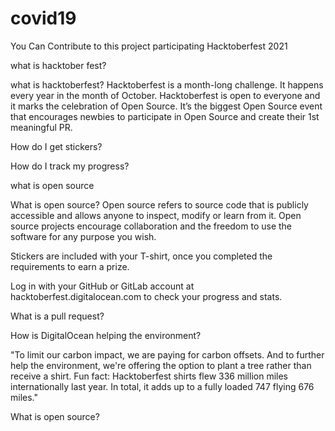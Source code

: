 # covid19
You Can Contribute to this project participating Hacktoberfest 2021


what is hacktober fest?

what is hacktoberfest?
Hacktoberfest is a month-long challenge. It happens every year in the month of October. Hacktoberfest is open to everyone and it marks the celebration of Open Source. It’s the biggest Open Source event that encourages newbies to participate in Open Source and create their 1st meaningful PR.


How do I get stickers?


How do I track my progress?


what is open source

What is open source? 
Open source refers to source code that is publicly accessible and allows anyone to inspect, modify or learn from it. Open source projects encourage collaboration and the freedom to use the software for any purpose you wish.


Stickers are included with your T-shirt, once you completed the requirements to earn a prize.


Log in with your GitHub or GitLab account at hacktoberfest.digitalocean.com to check your progress and stats.


What is a pull request? 



How is DigitalOcean helping the environment? 

"To limit our carbon impact, we are paying for carbon offsets. And to further help the environment, we're offering the option to plant a tree rather than receive a shirt.
Fun fact: Hacktoberfest shirts flew 336 million miles internationally last year. In total, it adds up to a fully loaded 747 flying 676 miles."

What is open source? 




